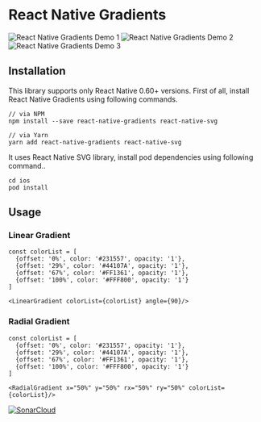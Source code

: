# React Native Gradients
![React Native Gradients Demo 1](https://media.giphy.com/media/2aGD6js89xV3tGAIrd/giphy.gif) ![React Native Gradients Demo 2](https://media.giphy.com/media/xUJYCCeNdDATlcSDNo/giphy.gif) ![React Native Gradients Demo 3](https://media.giphy.com/media/1X5Z1goLOMY7cMUEuM/giphy.gif)


## Installation
This library supports only React Native 0.60+ versions. First of all, install React Native Gradients using following commands.

```
// via NPM
npm install --save react-native-gradients react-native-svg

// via Yarn
yarn add react-native-gradients react-native-svg
```

It uses React Native SVG library, install pod dependencies using following command..

```
cd ios
pod install
```

## Usage

### Linear Gradient
```
const colorList = [
  {offset: '0%', color: '#231557', opacity: '1'},
  {offset: '29%', color: '#44107A', opacity: '1'},
  {offset: '67%', color: '#FF1361', opacity: '1'},
  {offset: '100%', color: '#FFF800', opacity: '1'}
]
```

```
<LinearGradient colorList={colorList} angle={90}/>
```

### Radial Gradient
```
const colorList = [
  {offset: '0%', color: '#231557', opacity: '1'},
  {offset: '29%', color: '#44107A', opacity: '1'},
  {offset: '67%', color: '#FF1361', opacity: '1'},
  {offset: '100%', color: '#FFF800', opacity: '1'}
]
```

```
<RadialGradient x="50%" y="50%" rx="50%" ry="50%" colorList={colorList}/>
```

[![SonarCloud](https://sonarcloud.io/api/project_badges/quality_gate?project=react-native-gradients)](https://sonarcloud.io/dashboard?id=react-native-gradients)
